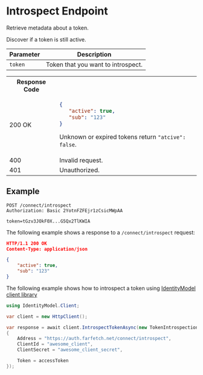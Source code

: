 <!--title:start-->
# Introspect Endpoint
<!--title:end-->
<!--shortdesc:start-->
Retrieve metadata about a token.
<!--shortdesc:end-->
<!--desc:start-->

Discover if a token is still active.

| Parameter | Description                        |
| --------- | ---------------------------------- |
| `token`   | Token that you want to introspect. |


<table>
<tr><th>Response Code</th><th></th></tr>
<tr><td>200 OK   </td><td>

```json
{
   "active": true,
   "sub": "123"
}
```

Unknown or expired tokens return `"atcive": false`.

</td></tr>
<tr><td>400</td><td>Invalid request.</td></tr>
<tr><td>401</td><td>Unauthorized.</td></tr>
</table>

## Example

```http
POST /connect/introspect
Authorization: Basic 2YotnFZFEjr1zCsicMWpAA

token=tGzv3JOkF0X...G5Qx2TlKWIA
```

The following example shows a response to a  `/connect/introspect` request:

```json
HTTP/1.1 200 OK
Content-Type: application/json

{
    "active": true,
    "sub": "123"
}

```

The following example shows how to introspect a token using [IdentityModel client library](https://identitymodel.readthedocs.io/en/latest/)


```csharp
using IdentityModel.Client;

var client = new HttpClient();

var response = await client.IntrospectTokenAsync(new TokenIntrospectionRequest
{
    Address = "https://auth.farfetch.net/connect/introspect",
    ClientId = "awesome_client",
    ClientSecret = "awesome_client_secret",

    Token = accessToken
});
```

<!--desc:end-->
